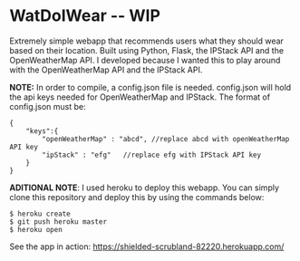 # WatDoIWear -- WIP
Extremely simple webapp that recommends users what they should wear based on their location. 
Built using Python, Flask, the IPStack API and the OpenWeatherMap API. I developed because I wanted this to play around with the OpenWeatherMap API and the IPStack API.

**NOTE:** In order to compile, a config.json file is needed. config.json will hold the api keys needed for OpenWeatherMap and IPStack. The format of config.json must be: 
```
{
    "keys":{
        "openWeatherMap" : "abcd", //replace abcd with openWeatherMap API key
        "ipStack" : "efg"   //replace efg with IPStack API key
    }
}
```

**ADITIONAL NOTE**: I used heroku to deploy this webapp. You can simply clone this repository and deploy this by using the commands below:

```
$ heroku create
$ git push heroku master
$ heroku open
```

See the app in action: https://shielded-scrubland-82220.herokuapp.com/
